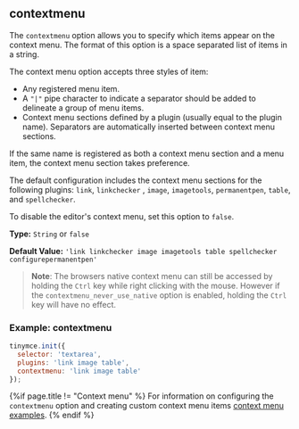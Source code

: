 ## contextmenu

The `contextmenu` option allows you to specify which items appear on the context menu. The format of this option is a space separated list of items in a string.

The context menu option accepts three styles of item:
* Any registered menu item.
* A `"|"` pipe character to indicate a separator should be added to delineate a group of menu items.
* Context menu sections defined by a plugin (usually equal to the plugin name). Separators are automatically inserted between context menu sections.

If the same name is registered as both a context menu section and a menu item, the context menu section takes preference.

The default configuration includes the context menu sections for the following plugins: `link`, `linkchecker` , `image`, `imagetools`, `permanentpen`, `table`, and `spellchecker`.

To disable the editor's context menu, set this option to `false`.

**Type:** `String` or `false`

**Default Value:** `'link linkchecker image imagetools table spellchecker configurepermanentpen'`

> **Note**: The browsers native context menu can still be accessed by holding the `Ctrl` key while right clicking with the mouse.
> However if the `contextmenu_never_use_native` option is enabled, holding the `Ctrl` key will have no effect.

### Example: contextmenu

```js
tinymce.init({
  selector: 'textarea',
  plugins: 'link image table',
  contextmenu: 'link image table'
});
```

{%if page.title != "Context menu" %}
For information on configuring the `contextmenu` option and creating custom context menu items [context menu examples]({{site.baseurl}}/ui-components/contextmenu/).
{% endif %}